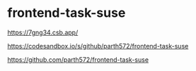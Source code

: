 # frontend-task-suse

<!-- URL -->
https://7gng34.csb.app/

<!-- Link -->
https://codesandbox.io/s/github/parth572/frontend-task-suse


<!-- git -->
https://github.com/parth572/frontend-task-suse

